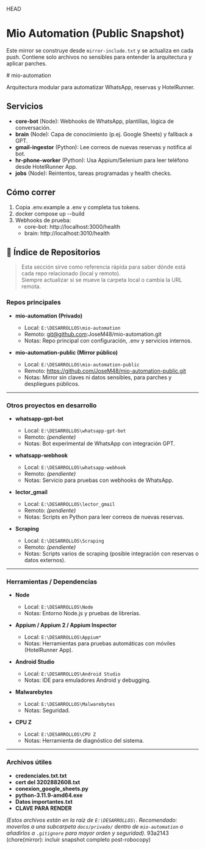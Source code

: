 HEAD
# Mio Automation (Public Snapshot)
Este mirror se construye desde `mirror-include.txt` y se actualiza en cada push.
Contiene solo archivos no sensibles para entender la arquitectura y aplicar parches.

﻿# mio-automation

Arquitectura modular para automatizar WhatsApp, reservas y HotelRunner.

## Servicios
- **core-bot** (Node): Webhooks de WhatsApp, plantillas, lógica de conversación.
- **brain** (Node): Capa de conocimiento (p.ej. Google Sheets) y fallback a GPT.
- **gmail-ingestor** (Python): Lee correos de nuevas reservas y notifica al bot.
- **hr-phone-worker** (Python): Usa Appium/Selenium para leer teléfono desde HotelRunner App.
- **jobs** (Node): Reintentos, tareas programadas y health checks.

## Cómo correr
1. Copia .env.example a .env y completa tus tokens.
2. docker compose up --build
3. Webhooks de prueba:
   - core-bot: http://localhost:3000/health
   - brain:    http://localhost:3010/health
## 📂 Índice de Repositorios
> Esta sección sirve como referencia rápida para saber dónde está cada repo relacionado (local y remoto).  
> Siempre actualizar si se mueve la carpeta local o cambia la URL remota.

### Repos principales
- **mio-automation (Privado)**
  - Local: `E:\DESARROLLOS\mio-automation`
  - Remoto: git@github.com:JoseM48/mio-automation.git
  - Notas: Repo principal con configuración, .env y servicios internos.

- **mio-automation-public (Mirror público)**
  - Local: `E:\DESARROLLOS\mio-automation-public`
  - Remoto: https://github.com/JoseM48/mio-automation-public.git
  - Notas: Mirror sin claves ni datos sensibles, para parches y despliegues públicos.

---

### Otros proyectos en desarrollo
- **whatsapp-gpt-bot**
  - Local: `E:\DESARROLLOS\whatsapp-gpt-bot`
  - Remoto: *(pendiente)*  
  - Notas: Bot experimental de WhatsApp con integración GPT.

- **whatsapp-webhook**
  - Local: `E:\DESARROLLOS\whatsapp-webhook`
  - Remoto: *(pendiente)*  
  - Notas: Servicio para pruebas con webhooks de WhatsApp.

- **lector_gmail**
  - Local: `E:\DESARROLLOS\lector_gmail`
  - Remoto: *(pendiente)*  
  - Notas: Scripts en Python para leer correos de nuevas reservas.

- **Scraping**
  - Local: `E:\DESARROLLOS\Scraping`
  - Remoto: *(pendiente)*  
  - Notas: Scripts varios de scraping (posible integración con reservas o datos externos).

---

### Herramientas / Dependencias
- **Node**
  - Local: `E:\DESARROLLOS\Node`
  - Notas: Entorno Node.js y pruebas de librerías.

- **Appium / Appium 2 / Appium Inspector**
  - Local: `E:\DESARROLLOS\Appium*`
  - Notas: Herramientas para pruebas automáticas con móviles (HotelRunner App).

- **Android Studio**
  - Local: `E:\DESARROLLOS\Android Studio`
  - Notas: IDE para emuladores Android y debugging.

- **Malwarebytes**
  - Local: `E:\DESARROLLOS\Malwarebytes`
  - Notas: Seguridad.

- **CPU Z**
  - Local: `E:\DESARROLLOS\CPU Z`
  - Notas: Herramienta de diagnóstico del sistema.

---

### Archivos útiles
- **credenciales.txt.txt**  
- **cert del 3202882608.txt**  
- **conexion_google_sheets.py**  
- **python-3.11.9-amd64.exe**  
- **Datos importantes.txt**  
- **CLAVE PARA RENDER**  

*(Estos archivos están en la raíz de `E:\DESARROLLOS\`. Recomendado: moverlos a una subcarpeta `docs/privado/` dentro de `mio-automation` o añadirlos a `.gitignore` para mayor orden y seguridad).*
93a2143 (chore(mirror): incluir snapshot completo post-robocopy)
